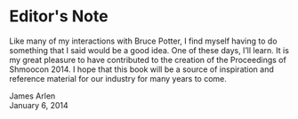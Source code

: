 # Editor's Note

Like many of my interactions with Bruce Potter, I find myself having to do something that I said would be a good idea.
One of these days, I’ll learn.
It is my great pleasure to have contributed to the creation of the Proceedings of Shmoocon 2014. I hope that this book will be a source of inspiration and reference material for our industry for many years to come.

James Arlen  
January 6, 2014